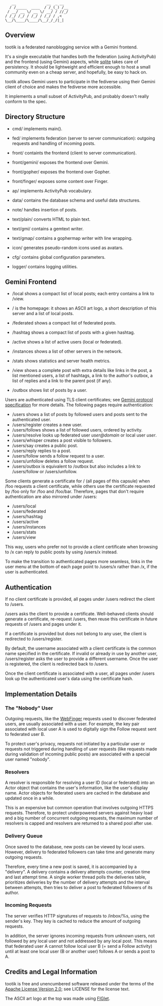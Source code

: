 ```
   __              __  _ __  
  / /_____  ____  / /_(_) /__
 / __/ __ \/ __ \/ __/ / //_/
/ /_/ /_/ / /_/ / /_/ / ,<   
\__/\____/\____/\__/_/_/|_|  
```

## Overview

tootik is a federated nanoblogging service with a Gemini frontend.

It's a single executable that handles both the federation (using ActivityPub) and the frontend (using Gemini) aspects, while [sqlite](https://sqlite.org/) takes care of persistency. It should be lightweight and efficient enough to host a small community even on a cheap server, and hopefully, be easy to hack on.

tootik allows Gemini users to participate in the fediverse using their Gemini client of choice and makes the fediverse more accessible.

It implements a small subset of ActivityPub, and probably doesn't really conform to the spec.

## Directory Structure

* cmd/ implements main().

* fed/ implements federation (server to server communication): outgoing requests and handling of incoming posts.
* front/ containts the frontend (client to server communication).
* front/gemini/ exposes the frontend over Gemini.
* front/gopher/ exposes the frontend over Gopher.
* front/finger/ exposes some content over Finger.

* ap/ implements ActivityPub vocabulary.
* data/ contains the database schema and useful data structures.
* note/ handles insertion of posts.

* text/plain/ converts HTML to plain text.
* text/gmi/ contains a gemtext writer.
* text/gmap/ contains a gophermap writer with line wrapping.
* icon/ generates pseudo-random icons used as avatars.

* cfg/ contains global configuration parameters.
* logger/ contains logging utilities.

## Gemini Frontend

* /local shows a compact list of local posts; each entry contains a link to /view.
* / is the homepage: it shows an ASCII art logo, a short description of this server and a list of local posts.
* /federated shows a compact list of federated posts.
* /hashtag shows a compact list of posts with a given hashtag.
* /active shows a list of active users (local or federated).
* /instances shows a list of other servers in the network.
* /stats shows statistics and server health metrics.

* /view shows a complete post with extra details like links in the post, a list mentioned users, a list of hashtags, a link to the author's outbox, a list of replies and a link to the parent post (if any).
* /outbox shows list of posts by a user.

Users are authenticated using TLS client certificates; see [Gemini protocol specification](https://gemini.circumlunar.space/docs/specification.html) for more details. The following pages require authentication:

* /users shows a list of posts by followed users and posts sent to the authenticated user.
* /users/register creates a new user.
* /users/follows shows a list of followed users, ordered by activity.
* /users/resolve looks up federated user *user@domain* or local user *user*.
* /users/whisper creates a post visible to followers.
* /users/say creates a public post.
* /users/reply replies to a post.
* /users/follow sends a follow request to a user.
* /users/unfollow deletes a follow request.
* /users/outbox is equivalent to /outbox but also includes a link to /users/follow or /users/unfollow.

Some clients generate a certificate for / (all pages of this capsule) when /foo requests a client certificate, while others use the certificate requested by /foo only for /foo and /foo/bar. Therefore, pages that don't require authentication are also mirrored under /users:

* /users/local
* /users/federated
* /users/hashtag
* /users/active
* /users/instances
* /users/stats
* /users/view

This way, users who prefer not to provide a client certificate when browsing to /x can reply to public posts by using /users/x instead.

To make the transition to authenticated pages more seamless, links in the user menu at the bottom of each page point to /users/x rather than /x, if the user is authenticated.

## Authentication

If no client certificate is provided, all pages under /users redirect the client to /users.

/users asks the client to provide a certificate. Well-behaved clients should generate a certificate, re-request /users, then reuse this certificate in future requests of /users and pages under it.

If a certificate is provided but does not belong to any user, the client is redirected to /users/register.

By default, the username associated with a client certificate is the common name specified in the certificate. If invalid or already in use by another user, /users/register asks the user to provide a different username. Once the user is registered, the client is redirected back to /users.

Once the client certificate is associated with a user, all pages under /users look up the authenticated user's data using the certificate hash. 

## Implementation Details

### The "Nobody" User

Outgoing requests, like the [WebFinger](https://www.rfc-editor.org/rfc/rfc7033) requests used to discover federated users, are usually associated with a user. For example, the key pair associated with local user A is used to digitally sign the Follow request sent to federated user B.

To protect user's privacy, requests not initiated by a particular user or requests not triggered during handling of user requests (like requests made during validation of incoming public posts) are associated with a special user named "nobody".

### Resolvers

A resolver is responsible for resolving a user ID (local or federated) into an Actor object that contains the user's information, like the user's display name. Actor objects for federated users are cached in the database and updated once in a while.

This is an expensive but common operation that involves outgoing HTTPS requests. Therefore, to protect underpowered servers against heavy load and a big number of concurrent outgoing requests, the maximum number of resolvers is capped and resolvers are returned to a shared pool after use.

### Delivery Queue

Once saved to the database, new posts can be viewed by local users. However, delivery to federated followers can take time and generate many outgoing requests.

Therefore, every time a new post is saved, it is accompanied by a "delivery". A delivery contains a delivery attempts counter, creation time and last attempt time. A single worker thread polls the deliveries table, prioritizes deliveries by the number of delivery attempts and the interval between attempts, then tries to deliver a post to federated followers of its author.

### Incoming Requests

The server verifies HTTP signatures of requests to /inbox/%s, using the sender's key. They key is cached to reduce the amount of outgoing requests.

In addition, the server ignores incoming requests from unknown users, not followed by any local user and not addressed by any local post. This means that federated user A cannot follow local user B (= send a Follow activity) until at least one local user (B or another user) follows A or sends a post to A.

## Credits and Legal Information

tootik is free and unencumbered software released under the terms of the [Apache License Version 2.0](https://www.apache.org/licenses/LICENSE-2.0); see LICENSE for the license text.

The ASCII art logo at the top was made using [FIGlet](http://www.figlet.org/).

